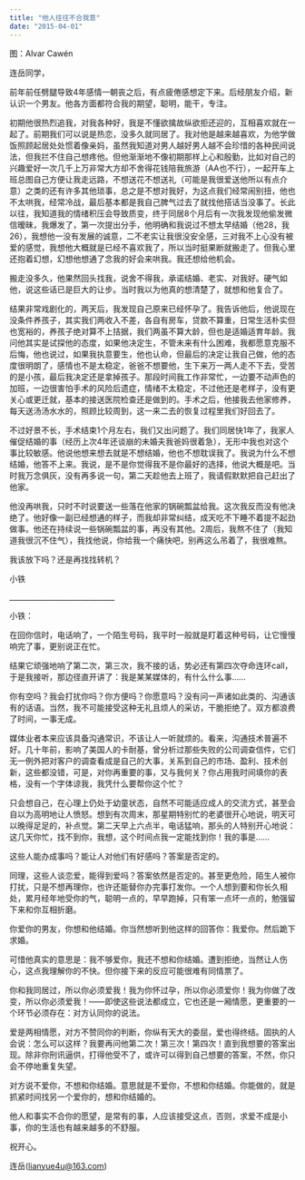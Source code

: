 ```yaml
---
title: "他人往往不合我意"
date: "2015-04-01"
---
```


图：Alvar Cawén

连岳同学，

前年前任劈腿导致4年感情一朝丧之后，有点疲倦感想定下来。后经朋友介绍，新认识一个男友。他各方面都符合我的期望，聪明，能干，专注。

初期他很热烈追我，对我各种好，我是不懂欲擒故纵欲拒还迎的，互相喜欢就在一起了。前期我们可以说是热恋，没多久就同居了。我对他是越来越喜欢，为他学做饭照顾起居处处惯着像亲妈，虽然我知道对男人越好男人越不会珍惜的各种民间说法，但我拦不住自己想疼他。但他渐渐地不像初期那样上心和殷勤，比如对自己的兴趣爱好一次几千上万非常大方却不舍得花钱陪我旅游（AA也不行），一起开车上班总图自己方便让我走远路，不想送花不想送礼（可能是我很爱送他所以有点介意）之类的还有许多其他琐事，总之是不想对我好，为这点我们经常闹别扭，他也不太哄我，经常冷战，最后基本都是我自己脾气过去了就找他搭话当没事了。长此以往，我知道我的情绪积压会导致质变，终于同居8个月后有一次我发现他偷发微信暧昧，我爆发了，第一次提出分手，他明确和我说过不想太早结婚（他28，我26），我想他一没有发展的诚意，二不老实让我很没安全感，三对我不上心没有被爱的感觉，我想他大概就是已经不喜欢我了，所以当时挺果断就搬走了。但我心里还抱着幻想，幻想他想通了念我的好会来哄我。我还想给他机会。

搬走没多久，他果然回头找我，说舍不得我，承诺结婚、老实、对我好。硬气如他，说这些话已是巨大的让步。当时我以为他真的想清楚了，就想和他复合了。

结果非常戏剧化的，两天后，我发现自己原来已经怀孕了。我告诉他后，他说现在没条件养孩子，其实我们两收入不差，各自有房车，贷款不算重，日常生活朴实但也宽裕的，养孩子绝对算不上拮据，我们两虽不算大龄，但也是适婚适育年龄。我问他其实是试探他的态度，如果他决定生，不管未来有什么困难，我都愿意克服不后悔，他也说过，如果我执意要生，他也认命，但最后的决定让我自己做，他的态度很明朗了，感情也不是太稳定，爸爸不想要他，生下来万一两人走不下去，受苦的是小孩，最后我决定还是拿掉孩子。那段时间我工作非常忙，一边要不动声色的加班，一边很害怕手术的风险后遗症，情绪不太稳定，不过他还是老样子，没有更关心或更迁就，基本的接送医院检查还是做到的。手术之后，他接我去他家修养，每天送汤汤水水的，照顾比较周到，这一来二去的恢复过程里我们好回去了。

不过好景不长，手术结束1个月左右，我们又出问题了。我们同居快1年了，我家人催促结婚的事（经历上次4年还谈崩的未婚夫我爸妈很着急），无形中我也对这个事比较敏感。他说他想来想去就是不想结婚，他也不想耽误我了。我说为什么不想结婚，他答不上来。我说，是不是你觉得我不是你最好的选择，他说大概是吧。当时我万念俱灰，没有再多说一句，第二天趁他去上班了，我请假默默把自己赶出了他家。

他没再哄我，只时不时说要送一些落在他家的锅碗瓢盆给我。这次我反而没有他决绝了。他好像一副已经想通的样子，而我却非常纠结，成天吃不下睡不着提不起劲做事。他还在持续说一些锅碗瓢盆的事，再没有其他。2周后，我熬不住了（我知道我很沉不住气），我找他说，你给我一个痛快吧，别再这么吊着了，我很难熬。

我该放下吗？还是再找找转机？

小铁

\_\_\_\_\_\_\_\_\_\_\_\_\_\_\_\_\_\_\_\_\_\_\_\_\_\_\_\_\_  

小铁：

在回你信时，电话响了，一个陌生号码，我平时一般就是盯着这种号码，让它慢慢响完了事，更别说正在忙。

结果它顽强地响了第二次，第三次，我不接的话，势必还有第四次夺命连环call，于是我接听，那边径直开讲了：我是某某媒体的，有什么什么事……

你有空吗？我会打扰你吗？你方便吗？你愿意吗？没有问一声诸如此类的、沟通该有的话语。当然，我不可能接受这种无礼且烦人的采访，干脆拒绝了。双方都浪费了时间，一事无成。

媒体业者本来应该具备沟通常识，不该让人一听就烦的。看来，沟通技术普遍不好。几十年前，影响了美国人的卡耐基，曾分析过那些失败的公司调查信件，它们无一例外把对客户的调查看成是自己的大事，关系到自己的市场、盈利、技术创新，这些都没错，可是，对你再重要的事，又与我何关？你占用我时间填你的表格，没有一个字体谅我，我凭什么要帮你这个忙？

只会想自己，在心理上仍处于幼童状态，自然不可能适应成人的交流方式，甚至会自以为高明地让人愤怒。想到有次周末，那星期特别忙的老婆很开心地说，明天可以晚得足足的，补点觉。第二天早上六点半，电话猛响，那头的人特别开心地说：这几天你忙，找不到你，我想，这个时间点我一定能找到你！我的事是……

这些人能办成事吗？能让人对他们有好感吗？答案是否定的。

同理，这些人谈恋爱，能得到爱吗？答案依然是否定的。甚至更危险，陌生人被你打扰，只是不想再理你，也许还能替你办完事打发你。一个人想到要和你长久相处，累月经年地受你的气，聪明一点的，早早跑掉，只有笨一点坏一点的，勉强留下来和你互相折磨。

你爱你的男友，你想和他结婚。你当然想听到他这样的回答你：我爱你。然后跪下求婚。

可惜他真实的意思是：我不够爱你，我还不想和你结婚。遭到拒绝，当然让人伤心，这点我理解你的不快。但你接下来的反应可能很难有同情票了。

你和我同居过，所以你必须爱我！我为你怀过孕，所以你必须爱你！我为你做了改变，所以你必须爱我！——即使这些说法都成立，它也还是一厢情愿，更重要的一个环节必须存在：对方认同你的说法。

爱是两相情愿，对方不赞同你的判断，你纵有天大的委屈，爱也得终结。固执的人会说：怎么可以这样？我要再问他第二次！第三次！第四次！直到我想要的答案出现。除非你刑讯逼供，打得他受不了，或许可以得到自己想要的答案，不然，你只会不停地重复失望。

对方说不爱你，不想和你结婚。意思就是不爱你，不想和你结婚。你能做的，就是抓紧时间找另一个爱你的，想和你结婚的。

他人和事实不合你的愿望，是常有的事，人应该接受这点，否则，求爱不成是小事，你的生活也有越来越多的不舒服。

祝开心。

连岳(lianyue4u@163.com)
